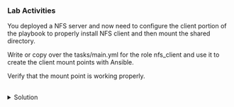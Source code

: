 ### Lab Activities

You deployed a NFS server and now need to configure the client portion of the playbook to properly install NFS client and then mount the shared directory.

Write or copy over the tasks/main.yml for the role nfs_client and use it to create the client mount points with Ansible.

Verify that the mount point is working properly.

<br>
<details>
<summary>Solution</summary>

Copy in the playbook tasks for the NFS client and mount point deployment.

```plain
cp /answers/nfs_client_main.yaml /root/ansible/roles/nfs_client/tasks/main.yml
```{{exec}}

Inspect the files you have created to see what they should do.

```plain
cat /root/ansible/roles/nfs_client/tasks/main.yml
```{{exec}}

Deploy the ansible playbook and see the client deployment.

```plain
ansible-playbook -i /root/hosts /root/ansible/nfs_deploy.yaml
```{{exec}}

Is this the exact same deployment from earlier? Why or why not? Is the command that you're executing exactly the same?

Check that the mount point has been properly mounted on your local system.

```plain
mount | grep -i nfs | grep -i share
cat /etc/fstab
```{{exec}}

Is the filesystem mounted? How does the /etc/fstab entry look to you? Would you have built it that same way?

</details>